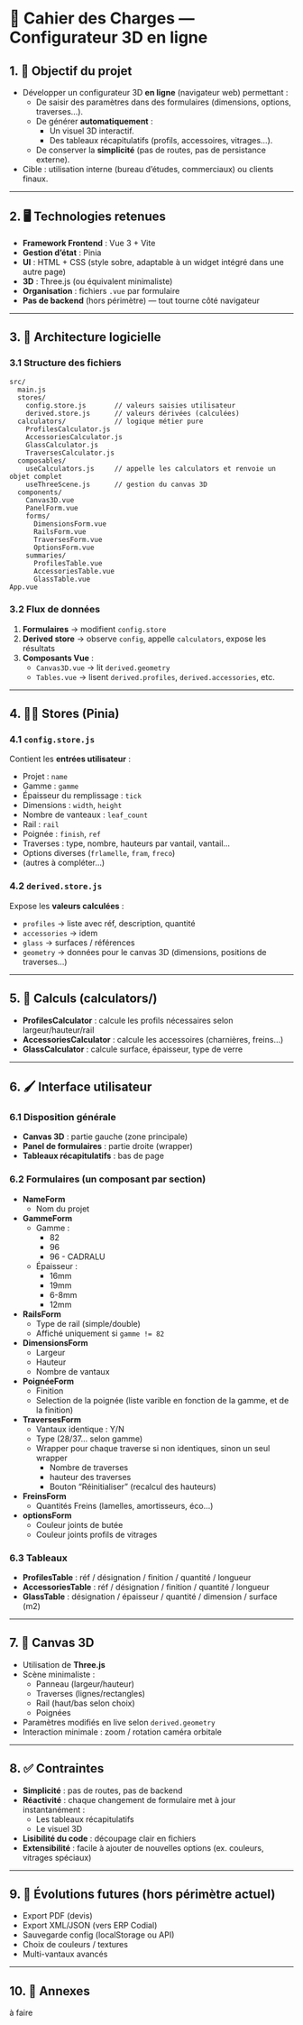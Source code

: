 # 📘 Cahier des Charges — Configurateur 3D en ligne

## 1. 🎯 Objectif du projet

- Développer un configurateur 3D **en ligne** (navigateur web) permettant :
  - De saisir des paramètres dans des formulaires (dimensions, options, traverses…).
  - De générer **automatiquement** :
    - Un visuel 3D interactif.
    - Des tableaux récapitulatifs (profils, accessoires, vitrages…).
  - De conserver la **simplicité** (pas de routes, pas de persistance externe).
- Cible : utilisation interne (bureau d’études, commerciaux) ou clients finaux.

---

## 2. 🖥️ Technologies retenues

- **Framework Frontend** : Vue 3 + Vite
- **Gestion d’état** : Pinia
- **UI** : HTML + CSS (style sobre, adaptable à un widget intégré dans une autre page)
- **3D** : Three.js (ou équivalent minimaliste)
- **Organisation** : fichiers `.vue` par formulaire
- **Pas de backend** (hors périmètre) — tout tourne côté navigateur

---

## 3. 🧩 Architecture logicielle

### 3.1 Structure des fichiers

```
src/
  main.js
  stores/
    config.store.js       // valeurs saisies utilisateur
    derived.store.js      // valeurs dérivées (calculées)
  calculators/            // logique métier pure
    ProfilesCalculator.js
    AccessoriesCalculator.js
    GlassCalculator.js
    TraversesCalculator.js
  composables/
    useCalculators.js     // appelle les calculators et renvoie un objet complet
    useThreeScene.js      // gestion du canvas 3D
  components/
    Canvas3D.vue
    PanelForm.vue
    forms/
      DimensionsForm.vue
      RailsForm.vue
      TraversesForm.vue
      OptionsForm.vue
    summaries/
      ProfilesTable.vue
      AccessoriesTable.vue
      GlassTable.vue
App.vue
```

### 3.2 Flux de données

1. **Formulaires** → modifient `config.store`
2. **Derived store** → observe `config`, appelle `calculators`, expose les résultats
3. **Composants Vue** :
   - `Canvas3D.vue` → lit `derived.geometry`
   - `Tables.vue` → lisent `derived.profiles`, `derived.accessories`, etc.

---

## 4. 🧑‍💻 Stores (Pinia)

### 4.1 `config.store.js`

Contient les **entrées utilisateur** :

- Projet : `name`
- Gamme : `gamme`
- Épaisseur du remplissage : `tick`
- Dimensions : `width`, `height`
- Nombre de vanteaux : `leaf_count`
- Rail : `rail`
- Poignée : `finish`, `ref`
- Traverses : type, nombre, hauteurs par vantail, vantail...
- Options diverses (`frlamelle`, `fram`, `freco`)
- (autres à compléter…)

### 4.2 `derived.store.js`

Expose les **valeurs calculées** :

- `profiles` → liste avec réf, description, quantité
- `accessories` → idem
- `glass` → surfaces / références
- `geometry` → données pour le canvas 3D (dimensions, positions de traverses…)

---

## 5. 📐 Calculs (calculators/)

- **ProfilesCalculator** : calcule les profils nécessaires selon largeur/hauteur/rail
- **AccessoriesCalculator** : calcule les accessoires (charnières, freins…)
- **GlassCalculator** : calcule surface, épaisseur, type de verre

---

## 6. 🖌️ Interface utilisateur

### 6.1 Disposition générale

- **Canvas 3D** : partie gauche (zone principale)
- **Panel de formulaires** : partie droite (wrapper)
- **Tableaux récapitulatifs** : bas de page

### 6.2 Formulaires (un composant par section)

- **NameForm**
  - Nom du projet
- **GammeForm**
  - Gamme :
    - 82
    - 96
    - 96 - CADRALU
  - Épaisseur :
    - 16mm
    - 19mm
    - 6-8mm
    - 12mm
- **RailsForm**
  - Type de rail (simple/double)
  - Affiché uniquement si `gamme != 82`
- **DimensionsForm**
  - Largeur
  - Hauteur
  - Nombre de vantaux
- **PoignéeForm**
  - Finition
  - Selection de la poignée (liste varible en fonction de la gamme, et de la finition)
- **TraversesForm**
  - Vantaux identique : Y/N
  - Type (28/37… selon gamme)
  - Wrapper pour chaque traverse si non identiques, sinon un seul wrapper
    - Nombre de traverses
    - hauteur des traverses
    - Bouton “Réinitialiser” (recalcul des hauteurs)
- **FreinsForm**
  - Quantités Freins (lamelles, amortisseurs, éco…)
- **optionsForm**
  - Couleur joints de butée
  - Couleur joints profils de vitrages

### 6.3 Tableaux

- **ProfilesTable** : réf / désignation / finition / quantité / longueur
- **AccessoriesTable** : réf / désignation / finition / quantité / longueur
- **GlassTable** : désignation / épaisseur / quantité / dimension / surface (m2)

---

## 7. 🎨 Canvas 3D

- Utilisation de **Three.js**
- Scène minimaliste :
  - Panneau (largeur/hauteur)
  - Traverses (lignes/rectangles)
  - Rail (haut/bas selon choix)
  - Poignées
- Paramètres modifiés en live selon `derived.geometry`
- Interaction minimale : zoom / rotation caméra orbitale

---

## 8. ✅ Contraintes

- **Simplicité** : pas de routes, pas de backend
- **Réactivité** : chaque changement de formulaire met à jour instantanément :
  - Les tableaux récapitulatifs
  - Le visuel 3D
- **Lisibilité du code** : découpage clair en fichiers
- **Extensibilité** : facile à ajouter de nouvelles options (ex. couleurs, vitrages spéciaux)

---

## 9. 📅 Évolutions futures (hors périmètre actuel)

- Export PDF (devis)
- Export XML/JSON (vers ERP Codial)
- Sauvegarde config (localStorage ou API)
- Choix de couleurs / textures
- Multi-vantaux avancés

---

## 10. 🔎 Annexes

à faire

